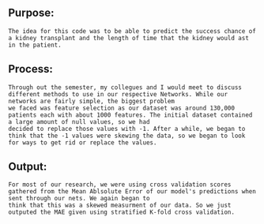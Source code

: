 ## Purpose:
    The idea for this code was to be able to predict the success chance of a kidney transplant and the length of time that the kidney would ast in the patient.
    
## Process:
    Through out the semester, my collegues and I would meet to discuss different methods to use in our respective Networks. While our networks are fairly simple, the biggest problem 
    we faced was feature selection as our dataset was around 130,000 patients each with about 1000 features. The initial dataset contained a large amount of null values, so we had 
    decided to replace those values with -1. After a while, we began to think that the -1 values were skewing the data, so we began to look for ways to get rid or replace the values.
    
## Output:
    For most of our research, we were using cross validation scores gathered from the Mean Ablsolute Error of our model's predictions when sent through our nets. We again began to 
    think that this was a skewed measurment of our data. So we just outputed the MAE given using stratified K-fold cross validation.
    